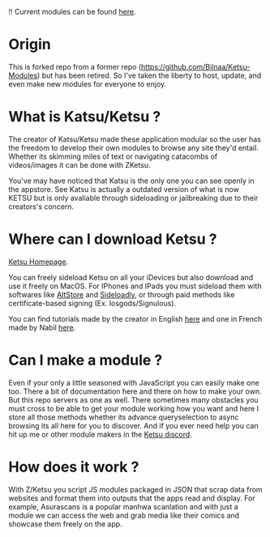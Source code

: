 !! Current modules can be found [here][pages-link].

# Origin
This is forked repo from a former repo (https://github.com/Bilnaa/Ketsu-Modules) but has been retired.
So I've taken the liberty to host, update, and even make new modules for everyone to enjoy.


<!-- | Modules                        | Direct<br>Install                              | Added      | Updated     |
|--------------------------------|:----------------------------------------------:|:----------:|:-----------:|
| Asurascans                     | [KETSU][asura-ketsu]<br>[ZETSU][asura-zetsu] | 2022.11.21 | 2022.10.221 |

[asura-ketsu]: ketsuapp://?moduleData=https://raw.githubusercontent.com/OffsetParts/KetsuModules/master/Asura/asura.json
[asura-zetsu]: zetsuapp:///?moduleData=https://raw.githubusercontent.com/OffsetParts/KetsuModules/master/Asura/asura.json -->
[pages-link]: https://exiled.me/

# What is Katsu/Ketsu ?
The creator of Katsu/Ketsu made these application modular so the user has the freedom to develop their own modules to browse any site they'd entail.
Whether its skimming miles of text or navigating catacombs of videos/images it can be done with ZKetsu.

You've may have noticed that Katsu is the only one you can see openly in the appstore.
See Katsu is actually a outdated version of what is now KETSU but is only avaliable through sideloading or jailbreaking due to their creators's concern.

# Where can I download Ketsu ?

[Ketsu Homepage](https://ketsu.app).

You can freely sideload Ketsu on all your iDevices but also download and use it freely on MacOS.
For IPhones and IPads you must sideload them with softwares like [AltStore](https://altstore.io/) and [Sideloadly](https://sideloadly.io/), or through paid methods like certificate-based signing (Ex. Iosgods/Signulous).

You can find tutorials made by the creator in English [here](https://ketsu.app/download.html) and one in French made by Nabil [here](https://www.youtube.com/watch?v=qX2MAsUBdfQ).

# Can I make a module ? 
Even if your only a little seasoned with JavaScript you can easily make one too. There a bit of documentation here and there on how to make your own.
But this repo servers as one as well. There sometimes many obstacles you must cross to be able to get your module working how you want and here I store all those methods whether its advance queryselection to async browsing its all here for you to discover.
And if you ever need help you can hit up me or other module makers in the [Ketsu discord](https://discord.gg/CP3Q6XBv9F).

# How does it work ?
With Z/Ketsu you script JS modules packaged in JSON that scrap data from websites and format them into outputs that the apps read and display.
For example, Asurascans is a popular manhwa scanlation and with just a module we can access the web and grab media like their comics and showcase them freely on the app.
